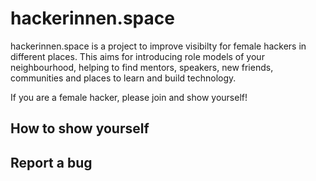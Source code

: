 # hackerinnen.space

hackerinnen.space is a project to improve visibilty for female hackers in different places. 
This aims for introducing role models of your neighbourhood, helping to find mentors, speakers, new friends, 
communities and places to learn and build technology.

If you are a female hacker, please join and show yourself!

## How to show yourself

## Report a bug

